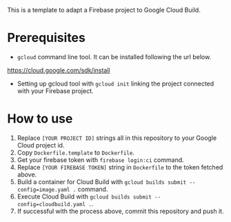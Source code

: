 This is a template to adapt a Firebase project to Google Cloud Build.

# Prerequisites
- `gcloud` command line tool. It can be installed following the url below.

https://cloud.google.com/sdk/install

- Setting up gcloud tool with `gcloud init` linking the project connected with your Firebase project.

# How to use
1. Replace `[YOUR PROJECT ID]` strings all in this repository to your Google Cloud project id.
1. Copy `Dockerfile.template` to `Dockerfile`.
1. Get your firebase token with `firebase login:ci` command.
1. Replace `[YOUR FIREBASE TOKEN]` string in `Dockerfile` to the token fetched above.
1. Build a container for Cloud Build with `gcloud builds submit --config=image.yaml .` command.
1. Execute Cloud Build with `gcloud builds submit --config=cloudbuild.yaml .`.
1. If successful with the process above, commit this repository and push it.
